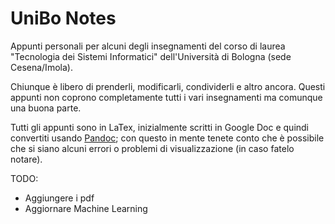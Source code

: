 # UniBo Notes
Appunti personali per alcuni degli insegnamenti del corso di laurea "Tecnologia dei Sistemi Informatici" dell'Università di Bologna (sede Cesena/Imola).

Chiunque è libero di prenderli, modificarli, condividerli e altro ancora. Questi appunti non coprono completamente tutti i vari insegnamenti ma comunque una buona parte.

Tutti gli appunti sono in LaTex, inizialmente scritti in Google Doc e quindi convertiti usando [Pandoc](https://pandoc.org/#); con questo in mente tenete conto che è possibile che si siano alcuni errori o problemi di visualizzazione (in caso fatelo notare).

TODO:
- Aggiungere i pdf
- Aggiornare Machine Learning
